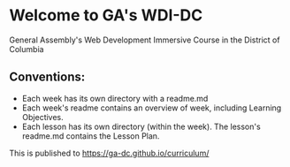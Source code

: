 # Welcome to GA's WDI-DC
General Assembly's Web Development Immersive Course in the District of Columbia

## Conventions:
- Each week has its own directory with a readme.md
- Each week's readme contains an overview of week, including Learning Objectives.
- Each lesson has its own directory (within the week). The lesson's readme.md contains the Lesson Plan.

This is published to https://ga-dc.github.io/curriculum/
